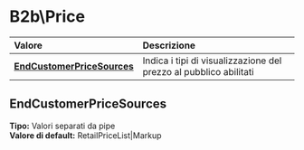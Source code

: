 # B2b\Price

| Valore | Descrizione |
| :--- | :--- |
| [**EndCustomerPriceSources**](b2bprice.md#endcustomerpricesources) | Indica i tipi di visualizzazione del prezzo al pubblico abilitati |

## EndCustomerPriceSources

**Tipo:** Valori separati da pipe  
**Valore di default:** RetailPriceList\|Markup
